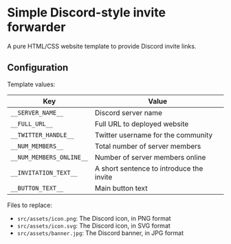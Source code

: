 # Simple Discord-style invite forwarder

A pure HTML/CSS website template to provide Discord invite links.

## Configuration

Template values:

| Key                      | Value                                    |
|--------------------------|------------------------------------------|
| `__SERVER_NAME__`        | Discord server name                      |
| `__FULL_URL__`           | Full URL to deployed website             |
| `__TWITTER_HANDLE__`     | Twitter username for the community       |
| `__NUM_MEMBERS__`        | Total number of server members           |
| `__NUM_MEMBERS_ONLINE__` | Number of server members online          |
| `__INVITATION_TEXT__`    | A short sentence to introduce the invite |
| `__BUTTON_TEXT__`        | Main button text                         |

Files to replace:

* `src/assets/icon.png`: The Discord icon, in PNG format
* `src/assets/icon.svg`: The Discord icon, in SVG format
* `src/assets/banner.jpg`: The Discord banner, in JPG format